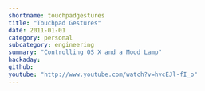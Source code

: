 ```yaml
---
shortname: touchpadgestures
title: "Touchpad Gestures"
date: 2011-01-01
category: personal
subcategory: engineering
summary: "Controlling OS X and a Mood Lamp"
hackaday:
github:
youtube: "http://www.youtube.com/watch?v=hvcEJl-fI_o"
---
```

